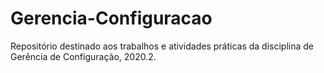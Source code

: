 # Gerencia-Configuracao
Repositório destinado aos trabalhos e atividades práticas da disciplina de Gerência de Configuração, 2020.2.
